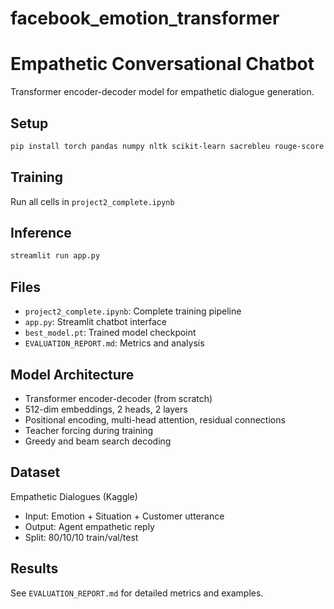 # facebook_emotion_transformer

# Empathetic Conversational Chatbot

Transformer encoder-decoder model for empathetic dialogue generation.

## Setup

```bash
pip install torch pandas numpy nltk scikit-learn sacrebleu rouge-score streamlit
```

## Training

Run all cells in `project2_complete.ipynb`

## Inference

```bash
streamlit run app.py
```

## Files

- `project2_complete.ipynb`: Complete training pipeline
- `app.py`: Streamlit chatbot interface
- `best_model.pt`: Trained model checkpoint
- `EVALUATION_REPORT.md`: Metrics and analysis

## Model Architecture

- Transformer encoder-decoder (from scratch)
- 512-dim embeddings, 2 heads, 2 layers
- Positional encoding, multi-head attention, residual connections
- Teacher forcing during training
- Greedy and beam search decoding

## Dataset

Empathetic Dialogues (Kaggle)

- Input: Emotion + Situation + Customer utterance
- Output: Agent empathetic reply
- Split: 80/10/10 train/val/test

## Results

See `EVALUATION_REPORT.md` for detailed metrics and examples.

